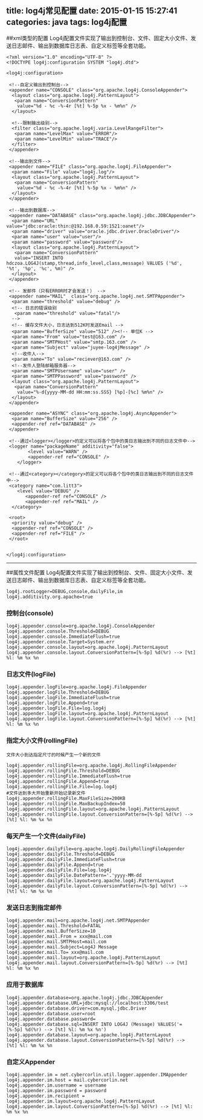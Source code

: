 title: log4j常见配置
date: 2015-01-15 15:27:41
categories: java
tags: log4j配置
---

##xml类型的配置
Log4j配置文件实现了输出到控制台、文件、固定大小文件、发送日志邮件、输出到数据库日志表、自定义标签等全套功能。 

    <?xml version="1.0" encoding="UTF-8" ?>  
    <!DOCTYPE log4j:configuration SYSTEM "log4j.dtd">  
      
    <log4j:configuration>  
      
     <!--自定义输出到控制台-->
     <appender name="CONSOLE" class="org.apache.log4j.ConsoleAppender">
      <layout class="org.apache.log4j.PatternLayout">  
       <param name="ConversionPattern"  
        value="%d - %c -%-4r [%t] %-5p %x - %m%n" />  
      </layout>  
        
      <!--限制输出级别-->  
      <filter class="org.apache.log4j.varia.LevelRangeFilter">  
       <param name="LevelMax" value="ERROR"/>  
       <param name="LevelMin" value="TRACE"/>  
      </filter>  
     </appender>  
       
     <!--输出到文件-->
     <appender name="FILE" class="org.apache.log4j.FileAppender">  
      <param name="File" value="log4j.log"/>  
      <layout class="org.apache.log4j.PatternLayout">  
       <param name="ConversionPattern"  
        value="%d - %c -%-4r [%t] %-5p %x - %m%n" />  
      </layout>  
     </appender>    
     
     <!--输出到数据库-->
     <appender name="DATABASE" class="org.apache.log4j.jdbc.JDBCAppender">  
      <param name="URL" value="jdbc:oracle:thin:@192.168.0.59:1521:oanet"/>  
      <param name="driver" value="oracle.jdbc.driver.OracleDriver"/>  
      <param name="user" value="user"/>  
      <param name="password" value="password"/>      
      <layout class="org.apache.log4j.PatternLayout">  
       <param name="ConversionPattern" 
       value="INSERT INTO hdczoa.LOG4J(stamp,thread,info_level,class,message) VALUES ('%d', '%t', '%p', '%c', %m)" />  
      </layout>  
     </appender>  
       
     <!-- 发邮件（只有ERROR时才会发送！） -->  
     <appender name="MAIL"  class="org.apache.log4j.net.SMTPAppender">  
      <param name="threshold" value="debug" />  
      <!-- 日志的错误级别  
       <param name="threshold" value="fatal"/>  
      -->  
      <!-- 缓存文件大小，日志达到512K时发送Email -->  
      <param name="BufferSize" value="512" /><!-- 单位K -->  
      <param name="From" value="test@163.com" />  
      <param name="SMTPHost" value="smtp.163.com" />  
      <param name="Subject" value="juyee-log4jMessage" />  
      <!--收件人-->
      <param name="To" value="reciever@163.com" />
      <!--发件人登陆邮箱服务器-->
      <param name="SMTPUsername" value="user" />  
      <param name="SMTPPassword" value="password" />  
      <layout class="org.apache.log4j.PatternLayout">  
       <param name="ConversionPattern"  
        value="%-d{yyyy-MM-dd HH:mm:ss.SSS} [%p]-[%c] %m%n" />  
      </layout>  
     </appender>  
      
     <appender name="ASYNC" class="org.apache.log4j.AsyncAppender">  
      <param name="BufferSize" value="256" />  
      <appender-ref ref="DATABASE" />  
     </appender>  
       
     <!--通过<logger></logger>的定义可以将各个包中的类日志输出到不同的日志文件中-->  
     <logger name="packageName" additivity="false">     
            <level value="WARN" />     
            <appender-ref ref="CONSOLE" />     
        </logger>  
      
     <!--通过<category></category>的定义可以将各个包中的类日志输出到不同的日志文件中-->  
     <category name="com.litt3">     
        <level value="DEBUG" />   
           <appender-ref ref="CONSOLE" />  
           <appender-ref ref="MAIL" />  
      </category>  
       
     <root>  
      <priority value="debug" />  
      <appender-ref ref="CONSOLE" />  
      <appender-ref ref="FILE" />  
     </root>  
      
      
    </log4j:configuration>  

--- 

##属性文件配置
Log4j配置文件实现了输出到控制台、文件、固定大小文件、发送日志邮件、输出到数据库日志表、自定义标签等全套功能。 

    log4j.rootLogger=DEBUG,console,dailyFile,im 
    log4j.additivity.org.apache=true 
### 控制台(console) 
    log4j.appender.console=org.apache.log4j.ConsoleAppender 
    log4j.appender.console.Threshold=DEBUG 
    log4j.appender.console.ImmediateFlush=true 
    log4j.appender.console.Target=System.err 
    log4j.appender.console.layout=org.apache.log4j.PatternLayout 
    log4j.appender.console.layout.ConversionPattern=[%-5p] %d(%r) --> [%t] %l: %m %x %n 

### 日志文件(logFile) 
    log4j.appender.logFile=org.apache.log4j.FileAppender 
    log4j.appender.logFile.Threshold=DEBUG 
    log4j.appender.logFile.ImmediateFlush=true 
    log4j.appender.logFile.Append=true 
    log4j.appender.logFile.File=log.log4j 
    log4j.appender.logFile.layout=org.apache.log4j.PatternLayout 
    log4j.appender.logFile.layout.ConversionPattern=[%-5p] %d(%r) --> [%t] %l: %m %x %n 
### 指定大小文件(rollingFile) 
`文件大小到达指定尺寸的时候产生一个新的文件`

    log4j.appender.rollingFile=org.apache.log4j.RollingFileAppender 
    log4j.appender.rollingFile.Threshold=DEBUG 
    log4j.appender.rollingFile.ImmediateFlush=true 
    log4j.appender.rollingFile.Append=true 
    log4j.appender.rollingFile.File=log.log4j 
    #文件达到多大开始重新开始记录新文件
    log4j.appender.rollingFile.MaxFileSize=200KB 
    log4j.appender.rollingFile.MaxBackupIndex=50 
    log4j.appender.rollingFile.layout=org.apache.log4j.PatternLayout 
    log4j.appender.rollingFile.layout.ConversionPattern=[%-5p] %d(%r) --> [%t] %l: %m %x %n 
    
### 每天产生一个文件(dailyFile) 
    log4j.appender.dailyFile=org.apache.log4j.DailyRollingFileAppender 
    log4j.appender.dailyFile.Threshold=DEBUG 
    log4j.appender.dailyFile.ImmediateFlush=true 
    log4j.appender.dailyFile.Append=true 
    log4j.appender.dailyFile.File=log.log4j 
    log4j.appender.dailyFile.DatePattern='.'yyyy-MM-dd 
    log4j.appender.dailyFile.layout=org.apache.log4j.PatternLayout 
    log4j.appender.dailyFile.layout.ConversionPattern=[%-5p] %d(%r) --> [%t] %l: %m %x %n 

### 发送日志到指定邮件 
    log4j.appender.mail=org.apache.log4j.net.SMTPAppender 
    log4j.appender.mail.Threshold=FATAL 
    log4j.appender.mail.BufferSize=10 
    log4j.appender.mail.From = xxx@mail.com 
    log4j.appender.mail.SMTPHost=mail.com 
    log4j.appender.mail.Subject=Log4J Message 
    log4j.appender.mail.To= xxx@mail.com 
    log4j.appender.mail.layout=org.apache.log4j.PatternLayout 
    log4j.appender.mail.layout.ConversionPattern=[%-5p] %d(%r) --> [%t] %l: %m %x %n 
### 应用于数据库 
    log4j.appender.database=org.apache.log4j.jdbc.JDBCAppender 
    log4j.appender.database.URL=jdbc:mysql://localhost:3306/test 
    log4j.appender.database.driver=com.mysql.jdbc.Driver 
    log4j.appender.database.user=root 
    log4j.appender.database.password= 
    log4j.appender.database.sql=INSERT INTO LOG4J (Message) VALUES('=[%-5p] %d(%r) --> [%t] %l: %m %x %n') 
    log4j.appender.database.layout=org.apache.log4j.PatternLayout 
    log4j.appender.database.layout.ConversionPattern=[%-5p] %d(%r) --> [%t] %l: %m %x %n 

### 自定义Appender 
    log4j.appender.im = net.cybercorlin.util.logger.appender.IMAppender 
    log4j.appender.im.host = mail.cybercorlin.net 
    log4j.appender.im.username = username 
    log4j.appender.im.password = password 
    log4j.appender.im.recipient = 
    log4j.appender.im.layout=org.apache.log4j.PatternLayout 
    log4j.appender.im.layout.ConversionPattern=[%-5p] %d(%r) --> [%t] %l: %m %x %n 
